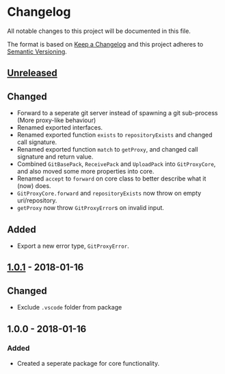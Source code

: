# Changelog

All notable changes to this project will be documented in this file.

The format is based on [Keep a Changelog](http://keepachangelog.com/en/1.0.0/)
and this project adheres to [Semantic Versioning](http://semver.org/spec/v2.0.0.html).

## [Unreleased]

## Changed

- Forward to a seperate git server instead of spawning a git sub-process (More proxy-like behaviour)
- Renamed exported interfaces.
- Renamed exported function `exists` to `repositoryExists` and changed call signature.
- Renamed exported function `match` to `getProxy`, and changed call signature and return value.
- Combined `GitBasePack`, `ReceivePack` and `UploadPack` into `GitProxyCore`,
  and also moved some more properties into core.
- Renamed `accept` to `forward` on core class to better describe what it (now) does.
- `GitProxyCore.forward` and `repositoryExists` now throw on empty uri/repository.
- `getProxy` now throw `GitProxyError`s on invalid input.

## Added

- Export a new error type, `GitProxyError`.

## [1.0.1] - 2018-01-16

## Changed

- Exclude `.vscode` folder from package

## 1.0.0 - 2018-01-16

### Added

- Created a seperate package for core functionality.

[Unreleased]: https://github.com/revam/koa-git-smart-proxy/compare/v1.0.1...HEAD
[1.0.1]: https://github.com/revam/koa-git-smart-proxy/compare/v1.0.0...v1.0.1
